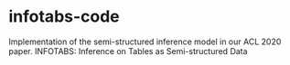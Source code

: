 # infotabs-code
Implementation of the semi-structured inference model in our ACL 2020 paper. INFOTABS: Inference on Tables as Semi-structured Data
